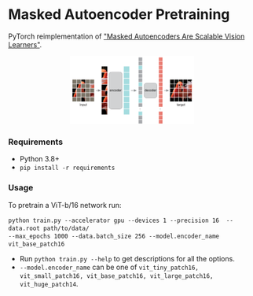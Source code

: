 # Masked Autoencoder Pretraining

PyTorch reimplementation of ["Masked Autoencoders Are Scalable Vision Learners"](https://arxiv.org/abs/2111.06377v3).

<p align="center">
<img src="assets/mae.png" width="50%" style={text-align: center;}/>
</p>

### Requirements
- Python 3.8+
- `pip install -r requirements`

### Usage
To pretrain a ViT-b/16 network run:
```
python train.py --accelerator gpu --devices 1 --precision 16  --data.root path/to/data/
--max_epochs 1000 --data.batch_size 256 --model.encoder_name vit_base_patch16
```
- Run `python train.py --help` to get descriptions for all the options.
- `--model.encoder_name` can be one of `vit_tiny_patch16, vit_small_patch16, vit_base_patch16, vit_large_patch16, vit_huge_patch14`.

